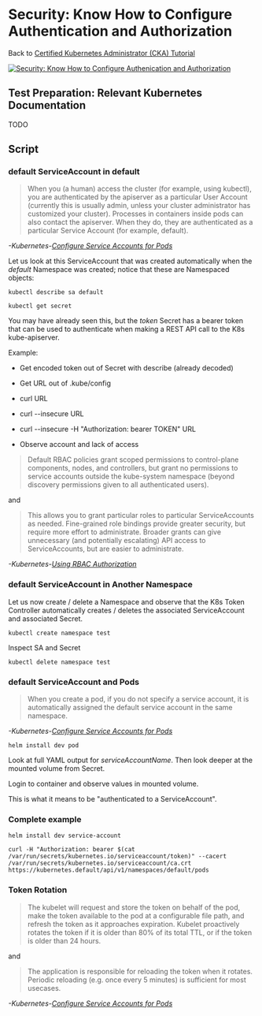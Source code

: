 # Security: Know How to Configure Authentication and Authorization

Back to [Certified Kubernetes Administrator (CKA) Tutorial](https://github.com/larkintuckerllc/k8s-cka-tutorial)

[![Security: Know How to Configure Authenication and Authorization](http://img.youtube.com/vi/a84w2maFWI4/0.jpg)](https://youtu.be/a84w2maFWI4)

## Test Preparation: Relevant Kubernetes Documentation

TODO

## Script

### default ServiceAccount in default

> When you (a human) access the cluster (for example, using kubectl), you are authenticated by the apiserver as a particular User Account (currently this is usually admin, unless your cluster administrator has customized your cluster). Processes in containers inside pods can also contact the apiserver. When they do, they are authenticated as a particular Service Account (for example, default).

*-Kubernetes-[Configure Service Accounts for Pods](https://kubernetes.io/docs/tasks/configure-pod-container/configure-service-account/)*

Let us look at this ServiceAccount that was created automatically when the *default* Namespace was created; notice that these are Namespaced objects:

```plaintext
kubectl describe sa default

kubectl get secret
```

You may have already seen this, but the *token* Secret has a bearer token that can be used to authenticate when making a REST API call to the K8s kube-apiserver.

Example:

* Get encoded token out of Secret with describe (already decoded)

* Get URL out of .kube/config

* curl URL

* curl --insecure URL

* curl --insecure -H "Authorization: bearer TOKEN" URL

* Observe account and lack of access

> Default RBAC policies grant scoped permissions to control-plane components, nodes, and controllers, but grant no permissions to service accounts outside the kube-system namespace (beyond discovery permissions given to all authenticated users).

and

> This allows you to grant particular roles to particular ServiceAccounts as needed. Fine-grained role bindings provide greater security, but require more effort to administrate. Broader grants can give unnecessary (and potentially escalating) API access to ServiceAccounts, but are easier to administrate.

*-Kubernetes-[Using RBAC Authorization](https://kubernetes.io/docs/reference/access-authn-authz/rbac/#service-account-permissions)*

### default ServiceAccount in Another Namespace

Let us now create / delete a Namespace and observe that the K8s Token Controller automatically creates / deletes the associated ServiceAccount and associated Secret.

```plaintext
kubectl create namespace test
```

Inspect SA and Secret

```plaintext
kubectl delete namespace test
```

### default ServiceAccount and Pods

> When you create a pod, if you do not specify a service account, it is automatically assigned the default service account in the same namespace.

*-Kubernetes-[Configure Service Accounts for Pods](https://kubernetes.io/docs/tasks/configure-pod-container/configure-service-account/)*

```plaintext
helm install dev pod
```

Look at full YAML output for *serviceAccountName*. Then look deeper at the mounted volume from Secret.

Login to container and observe values in mounted volume.

This is what it means to be "authenticated to a ServiceAccount".

### Complete example

```plaintext
helm install dev service-account
```

```plaintext
curl -H "Authorization: bearer $(cat /var/run/secrets/kubernetes.io/serviceaccount/token)" --cacert /var/run/secrets/kubernetes.io/serviceaccount/ca.crt https://kubernetes.default/api/v1/namespaces/default/pods
```

### Token Rotation

> The kubelet will request and store the token on behalf of the pod, make the token available to the pod at a configurable file path, and refresh the token as it approaches expiration. Kubelet proactively rotates the token if it is older than 80% of its total TTL, or if the token is older than 24 hours.

and

> The application is responsible for reloading the token when it rotates. Periodic reloading (e.g. once every 5 minutes) is sufficient for most usecases.

*-Kubernetes-[Configure Service Accounts for Pods](https://kubernetes.io/docs/tasks/configure-pod-container/configure-service-account/)*
